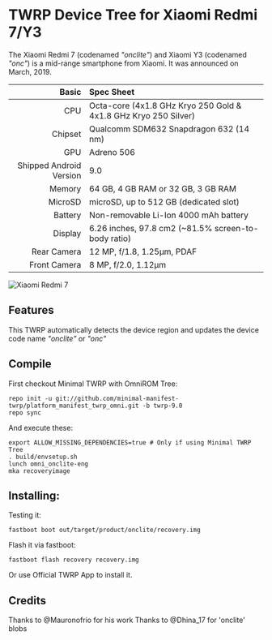 TWRP Device Tree for Xiaomi Redmi 7/Y3
======================================

The Xiaomi Redmi 7 (codenamed _"onclite"_) and Xiaomi Y3 (codenamed _"onc"_) is a mid-range smartphone from Xiaomi.
It was announced on March, 2019.

Basic                   | Spec Sheet
-----------------------:|:-------------------------
CPU                     | Octa-core (4x1.8 GHz Kryo 250 Gold & 4x1.8 GHz Kryo 250 Silver)
Chipset                 | Qualcomm SDM632 Snapdragon 632 (14 nm)
GPU                     | Adreno 506
Shipped Android Version | 9.0
Memory                  | 64 GB, 4 GB RAM or 32 GB, 3 GB RAM
MicroSD                 | microSD, up to 512 GB (dedicated slot)
Battery                 | Non-removable Li-Ion 4000 mAh battery
Display                 | 6.26 inches, 97.8 cm2 (~81.5% screen-to-body ratio)
Rear Camera             | 12 MP, f/1.8, 1.25µm, PDAF
Front Camera            | 8 MP, f/2.0, 1.12µm

![Xiaomi Redmi 7](https://ru-mi.com/image/cache/data/Tovari/Smartphoni/redmi7/ava/redmi_7_red_4-800x800.jpg "Xiaomi Redmi 7")

## Features

This TWRP automatically detects the device region and updates the device code name _"onclite"_ or _"onc"_

## Compile

First checkout Minimal TWRP with OmniROM Tree:

```
repo init -u git://github.com/minimal-manifest-twrp/platform_manifest_twrp_omni.git -b twrp-9.0
repo sync
```

And execute these:

```
export ALLOW_MISSING_DEPENDENCIES=true # Only if using Minimal TWRP Tree
. build/envsetup.sh
lunch omni_onclite-eng
mka recoveryimage
```

## Installing:

Testing it:
```
fastboot boot out/target/product/onclite/recovery.img
```

Flash it via fastboot:
```
fastboot flash recovery recovery.img
```

Or use Official TWRP App to install it.

## Credits
Thanks to @Mauronofrio for his work
Thanks to @Dhina_17 for 'onclite' blobs
